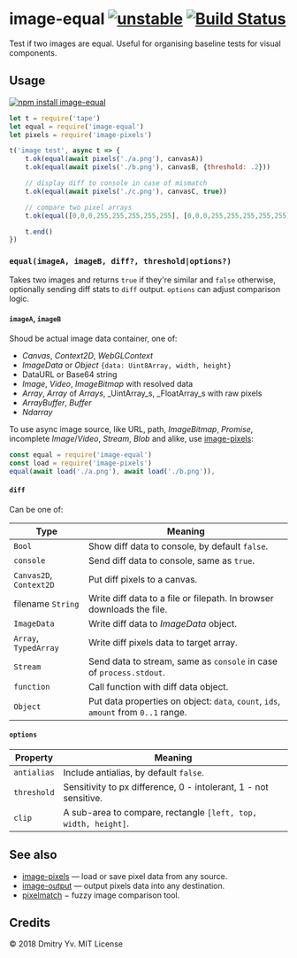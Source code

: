 # image-equal [![unstable](https://img.shields.io/badge/stability-unstable-green.svg)](http://github.com/badges/stability-badges) [![Build Status](https://img.shields.io/travis/dy/image-equal.svg)](https://travis-ci.org/dy/image-equal)

Test if two images are equal. Useful for organising baseline tests for visual components.

## Usage

[![npm install image-equal](https://nodei.co/npm/image-equal.png?mini=true)](https://npmjs.org/package/image-equal/)

```js
let t = require('tape')
let equal = require('image-equal')
let pixels = require('image-pixels')

t('image test', async t => {
	t.ok(equal(await pixels('./a.png'), canvasA))
	t.ok(equal(await pixels('./b.png'), canvasB, {threshold: .2}))

	// display diff to console in case of mismatch
	t.ok(equal(await pixels('./c.png'), canvasC, true))

	// compare two pixel arrays
	t.ok(equal([0,0,0,255,255,255,255,255], [0,0,0,255,255,255,255,255]))

	t.end()
})
```

### `equal(imageA, imageB, diff?, threshold|options?)`

Takes two images and returns `true` if they're similar and `false` otherwise, optionally sending diff stats to `diff` output. `options` can adjust comparison logic.

#### `imageA`, `imageB`

Shoud be actual image data container, one of:

* _Canvas_, _Context2D_, _WebGLContext_
* _ImageData_ or _Object_ `{data: Uint8Array, width, height}`
* DataURL or Base64 string
* _Image_, _Video_, _ImageBitmap_ with resolved data
* _Array_, _Array_ of _Arrays_, _UintArray_s, _FloatArray_s with raw pixels
* _ArrayBuffer_, _Buffer_
* _Ndarray_

To use async image source, like URL, path, _ImageBitmap_, _Promise_, incomplete _Image_/_Video_, _Stream_, _Blob_ and alike, use [image-pixels](https://ghub.io/image-pixels):

```js
const equal = require('image-equal')
const load = require('image-pixels')
equal(await load('./a.png'), await load('./b.png')),
```

#### `diff`

Can be one of:

Type | Meaning
---|---
`Bool` | Show diff data to console, by default `false`.
`console` | Send diff data to console, same as `true`.
`Canvas2D`, `Context2D` | Put diff pixels to a canvas.
filename `String` | Write diff data to a file or filepath. In browser downloads the file.
`ImageData` | Write diff data to _ImageData_ object.
`Array`, `TypedArray` | Write diff pixels data to target array.
`Stream` | Send data to stream, same as `console` in case of `process.stdout`.
`function` | Call function with diff data object.
`Object` | Put data properties on object: `data`, `count`, `ids`, `amount` from `0..1` range.

#### `options`

Property | Meaning
---|---
`antialias` | Include antialias, by default `false`.
`threshold` | Sensitivity to px difference, 0 - intolerant, 1 - not sensitive.
`clip` | A sub-area to compare, rectangle `[left, top, width, height]`.

## See also

* [image-pixels](https://ghub.io/image-pixels) — load or save pixel data from any source.
* [image-output](https://ghub.io/image-output) — output pixels data into any destination.
* [pixelmatch](https://ghub.io/pixelmatch) − fuzzy image comparison tool.

## Credits

© 2018 Dmitry Yv. MIT License
